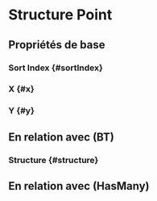 #  Structure Point



## Propriétés de base

### Sort Index {#sortIndex}
        

### X {#x}
        

### Y {#y}
        


## En relation avec (BT)

### Structure {#structure}
        


## En relation avec (HasMany)



<!--- THIS FILE IS GENERATED PLEASE DO NOT EDIT IT DIRECTLY --->

